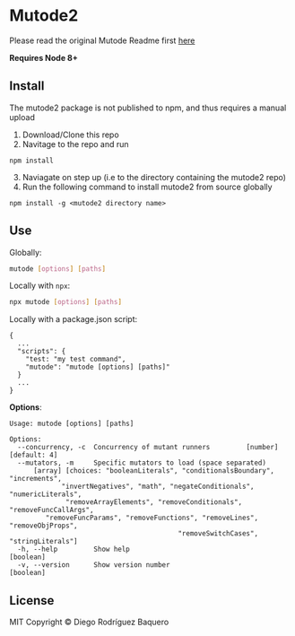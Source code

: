 # Mutode2
Please read the original Mutode Readme first [here](https://github.com/TheSoftwareDesignLab/mutode/blob/master/README.md)

**Requires Node 8+**

## Install
The mutode2 package is not published to npm, and thus requires a manual upload
1. Download/Clone this repo
2. Navitage to the repo and run 
```
npm install
```
3. Naviagate on step up (i.e to the directory containing the mutode2 repo)
4. Run the following command to install mutode2 from source globally
```
npm install -g <mutode2 directory name>
```

## Use

Globally:

```sh
mutode [options] [paths]
```

Locally with `npx`:

```sh
npx mutode [options] [paths]
```

Locally with a package.json script:

```
{
  ...
  "scripts": {
    "test: "my test command",
    "mutode": "mutode [options] [paths]"
  }
  ...
}
```

**Options**:

```
Usage: mutode [options] [paths]

Options:
  --concurrency, -c  Concurrency of mutant runners         [number] [default: 4]
  --mutators, -m     Specific mutators to load (space separated)
      [array] [choices: "booleanLiterals", "conditionalsBoundary", "increments",
             "invertNegatives", "math", "negateConditionals", "numericLiterals",
              "removeArrayElements", "removeConditionals", "removeFuncCallArgs",
         "removeFuncParams", "removeFunctions", "removeLines", "removeObjProps",
                                          "removeSwitchCases", "stringLiterals"]
  -h, --help         Show help                                         [boolean]
  -v, --version      Show version number                               [boolean]
```

## License
MIT Copyright © Diego Rodríguez Baquero
